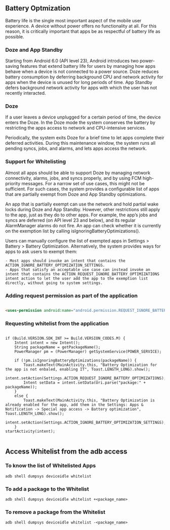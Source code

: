## Battery Optmization

Battery life is the single most important aspect of the mobile user experience. A device without power offers no functionality at all. For this reason, it is critically important that apps be as respectful of battery life as possible.

### Doze and App Standby

Starting from Android 6.0 (API level 23), Android introduces two power-saving features that extend battery life for users by managing how apps behave when a device is not connected to a power source. Doze reduces battery consumption by deferring background CPU and network activity for apps when the device is unused for long periods of time. App Standby defers background network activity for apps with which the user has not recently interacted. 

### Doze

If a user leaves a device unplugged for a certain period of time, the device enters the Doze. In the Doze mode the system conserves the battery by restricting the apps access to network and CPU-intensive services.

Periodically, the system exits Doze for a brief time to let apps complete their deferred activities. During this maintenance window, the system runs all pending syncs, jobs, and alarms, and lets apps access the network. 

### Support for Whitelisting
 Almost all apps should be able to support Doze by managing network connectivity, alarms, jobs, and syncs properly, and by using FCM high-priority messages. For a narrow set of use cases, this might not be sufficient. For such cases, the system provides a configurable list of apps that are partially exempt from Doze and App Standby optimizations.

An app that is partially exempt can use the network and hold partial wake locks during Doze and App Standby. However, other restrictions still apply to the app, just as they do to other apps. For example, the app’s jobs and syncs are deferred (on API level 23 and below), and its regular AlarmManager alarms do not fire. An app can check whether it is currently on the exemption list by calling isIgnoringBatteryOptimizations().

Users can manually configure the list of exempted apps in Settings > Battery > Battery Optimization. Alternatively, the system provides ways for apps to ask users to exempt them:

    - Most apps should invoke an intent that contains the ACTION_IGNORE_BATTERY_OPTIMIZATION_SETTINGS.
    - Apps that satisfy an acceptable use case can instead invoke an intent that contains the ACTION_REQUEST_IGNORE_BATTERY_OPTIMIZATIONS intent action to let the user add the app to the exemption list directly, without going to system settings.

### Adding request permission as part of the application

```markdown

<uses-permission android:name="android.permission.REQUEST_IGNORE_BATTERY_OPTIMIZATIONS"/>

```

### Requesting whitelist from the application

```

if (Build.VERSION.SDK_INT >= Build.VERSION_CODES.M) {
    Intent intent = new Intent(); 
    String packageName = getPackageName();
    PowerManager pm = (PowerManager) getSystemService(POWER_SERVICE);

    if (!pm.isIgnoringBatteryOptimizations(packageName)) {
        Toast.makeText(MainActivity.this, "Battery Optimization for the app is not enbaled, enabling IT", Toast.LENGTH_LONG).show();
        intent.setAction(Settings.ACTION_REQUEST_IGNORE_BATTERY_OPTIMIZATIONS);
        Intent setData = intent.setData(Uri.parse("package:" + packageName));
    }
    else {
        Toast.makeText(MainActivity.this, "Battery Optimization is already enabled for the app, add them in the Settings: Apps & Notification -> Special app access -> Battery optimization", Toast.LENGTH_LONG).show();
        intent.setAction(Settings.ACTION_IGNORE_BATTERY_OPTIMIZATION_SETTINGS);
    }
startActivity(intent);
                    
```

## Access Whitelist from the adb access

### To know the list of Whitelisted Apps

```
adb shell dumpsys deviceidle whitelist
```

### To add a package to the Whitelist

```
adb shell dumpsys deviceidle whitelist +<package_name>
```

### To remove a package from the Whitelist

```
adb shell dumpsys deviceidle whitelist -<package_name>
```


